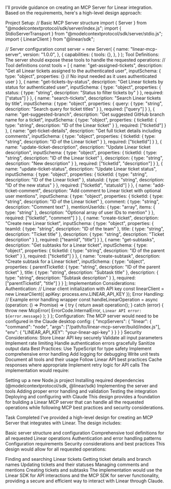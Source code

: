 I'll provide guidance on creating an MCP Server for Linear integration. Based on the requirements, here's a high-level design approach:

Project Setup:
// Basic MCP Server structure
import { Server } from "@modelcontextprotocol/sdk/server/index.js";
import { StdioServerTransport } from "@modelcontextprotocol/sdk/server/stdio.js";
import { LinearClient } from "@linear/sdk";

// Server configuration
const server = new Server(
{
name: "linear-mcp-server",
version: "1.0.0",
},
{
capabilities: {
tools: {},
},
}
);
Tool Definitions: The server should expose these tools to handle the requested operations:
// Tool definitions
const tools = [
{
name: "get-assigned-tickets",
description: "Get all Linear tickets assigned to the authenticated user",
inputSchema: {
type: "object",
properties: {} // No input needed as it uses authenticated user
}
},
{
name: "get-tickets-by-status",
description: "Get Linear tickets by status for authenticated user",
inputSchema: {
type: "object",
properties: {
status: {
type: "string",
description: "Status to filter tickets by"
}
},
required: ["status"]
}
},
{
name: "search-tickets",
description: "Search Linear tickets by title",
inputSchema: {
type: "object",
properties: {
query: {
type: "string",
description: "Search query for ticket titles"
}
},
required: ["query"]
}
},
{
name: "get-suggested-branch",
description: "Get suggested GitHub branch name for a ticket",
inputSchema: {
type: "object",
properties: {
ticketId: {
type: "string",
description: "ID of the Linear ticket"
}
},
required: ["ticketId"]
}
},
{
name: "get-ticket-details",
description: "Get full ticket details including comments",
inputSchema: {
type: "object",
properties: {
ticketId: {
type: "string",
description: "ID of the Linear ticket"
}
},
required: ["ticketId"]
}
},
{
name: "update-ticket-description",
description: "Update Linear ticket description",
inputSchema: {
type: "object",
properties: {
ticketId: {
type: "string",
description: "ID of the Linear ticket"
},
description: {
type: "string",
description: "New description"
}
},
required: ["ticketId", "description"]
}
},
{
name: "update-ticket-status",
description: "Update Linear ticket status",
inputSchema: {
type: "object",
properties: {
ticketId: {
type: "string",
description: "ID of the Linear ticket"
},
statusId: {
type: "string",
description: "ID of the new status"
}
},
required: ["ticketId", "statusId"]
}
},
{
name: "add-ticket-comment",
description: "Add comment to Linear ticket with optional user mentions",
inputSchema: {
type: "object",
properties: {
ticketId: {
type: "string",
description: "ID of the Linear ticket"
},
comment: {
type: "string",
description: "Comment text"
},
mentionUserIds: {
type: "array",
items: {
type: "string"
},
description: "Optional array of user IDs to mention"
}
},
required: ["ticketId", "comment"]
}
},
{
name: "create-ticket",
description: "Create new Linear ticket",
inputSchema: {
type: "object",
properties: {
teamId: {
type: "string",
description: "ID of the team"
},
title: {
type: "string",
description: "Ticket title"
},
description: {
type: "string",
description: "Ticket description"
}
},
required: ["teamId", "title"]
}
},
{
name: "get-subtasks",
description: "Get subtasks for a Linear ticket",
inputSchema: {
type: "object",
properties: {
ticketId: {
type: "string",
description: "ID of the parent ticket"
}
},
required: ["ticketId"]
}
},
{
name: "create-subtask",
description: "Create subtask for a Linear ticket",
inputSchema: {
type: "object",
properties: {
parentTicketId: {
type: "string",
description: "ID of the parent ticket"
},
title: {
type: "string",
description: "Subtask title"
},
description: {
type: "string",
description: "Subtask description"
}
},
required: ["parentTicketId", "title"]
}
}
];
Implementation Considerations:
Authentication:
// Linear client initialization with API key
const linearClient = new LinearClient({
apiKey: process.env.LINEAR_API_KEY
});
Error Handling:
// Example error handling wrapper
const handleLinearOperation = async (operation: () => Promise<any>) => {
try {
return await operation();
} catch (error) {
throw new McpError(
ErrorCode.InternalError,
`Linear API error: ${error.message}`
);
}
};
Configuration: The MCP server would need to be configured in the Claude desktop config:
{
"mcpServers": {
"linear": {
"command": "node",
"args": ["/path/to/linear-mcp-server/build/index.js"],
"env": {
"LINEAR_API_KEY": "your-linear-api-key"
}
}
}
}
Security Considerations:
Store Linear API key securely
Validate all input parameters
Implement rate limiting
Handle authentication errors gracefully
Sanitize output data
Best Practices:
Use TypeScript for type safety
Implement comprehensive error handling
Add logging for debugging
Write unit tests
Document all tools and their usage
Follow Linear API best practices
Cache responses where appropriate
Implement retry logic for API calls
The implementation would require:

Setting up a new Node.js project
Installing required dependencies (@modelcontextprotocol/sdk, @linear/sdk)
Implementing the server and tools
Adding proper error handling and validation
Testing the integration
Deploying and configuring with Claude
This design provides a foundation for building a Linear MCP server that can handle all the requested operations while following MCP best practices and security considerations.

Task Completed
I've provided a high-level design for creating an MCP Server that integrates with Linear. The design includes:

Basic server structure and configuration
Comprehensive tool definitions for all requested Linear operations
Authentication and error handling patterns
Configuration requirements
Security considerations and best practices
This design would allow for all requested operations:

Finding and searching Linear tickets
Getting ticket details and branch names
Updating tickets and their statuses
Managing comments and mentions
Creating tickets and subtasks
The implementation would use the Linear SDK for API interactions and the MCP SDK for server functionality, providing a secure and efficient way to interact with Linear through Claude.

